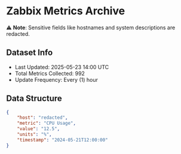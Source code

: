 # Zabbix Metrics Archive

⚠️ **Note**: Sensitive fields like hostnames and system descriptions are redacted.

## Dataset Info
- Last Updated: 2025-05-23 14:00 UTC
- Total Metrics Collected: 992
- Update Frequency: Every (1) hour

## Data Structure
```json
{
    "host": "redacted",
    "metric": "CPU Usage",
    "value": "12.5",
    "units": "%",
    "timestamp": "2024-05-21T12:00:00"
}
```
